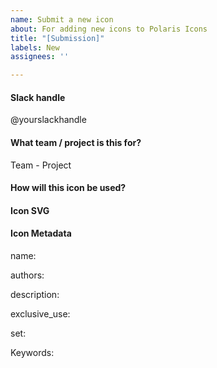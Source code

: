```yaml
---
name: Submit a new icon
about: For adding new icons to Polaris Icons
title: "[Submission]"
labels: New
assignees: ''

---
```


<!--
  Please follow this template to submit a new icon. First check
  Abstract or http://polaris-icons.shopifycloud.com to see if the icon 
  you need already exists.

  Any questions? https://vault.shopify.com/Polaris-icon-creation-guidelines
  or #polaris-icons on Slack
-->

#### Slack handle
@yourslackhandle

#### What team / project is this for?
Team - Project

#### How will this icon be used?
<!-- 
  Please include any relevant images, the reason you are 
  creating this icon, and any additional context.
-->

#### Icon SVG
<!-- 
  Where can we find the icon (SVG)? Hint: Upload it to GDrive
-->

#### Icon Metadata
<!-- 
  If you're adding a new icon, the following metadata needs
  to be completed before we can accept this contribution.

  You can find example metadata files in any `.yml` file
  here: https://github.com/Shopify/polaris-icons/tree/master/packages/polaris-icons-raw/icons/polaris
-->

name: 
<!-- 
  Eg. Arrow down. 
-->

authors: 
<!--
  One or more contributors with slack handle
  (Eg. Casey Smith @caseysmith).
-->

description: 
<!-- 
  Please use this guide to create descriptions: 
  https://bit.ly/2GdMpmg).
-->

exclusive_use: 
<!-- 
  Only fill this if the icon should only be used in a specific
  areas of the admin (Eg. Orders).
-->

set: 
<!-- 
  Choose major, minor or spot.
-->

Keywords: 
<!-- 
  Multiple words that could be associated with this icon when
  searching (Eg, arrow, down, etc).
-->
